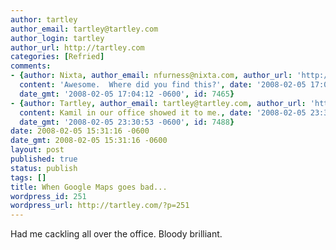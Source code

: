 ```yaml
---
author: tartley
author_email: tartley@tartley.com
author_login: tartley
author_url: http://tartley.com
categories: [Refried]
comments:
- {author: Nixta, author_email: nfurness@nixta.com, author_url: 'http://nixtasinks.nixta.com',
  content: 'Awesome.  Where did you find this?', date: '2008-02-05 17:04:12 -0600',
  date_gmt: '2008-02-05 17:04:12 -0600', id: 7465}
- {author: Tartley, author_email: tartley@tartley.com, author_url: 'http://tartley.com',
  content: Kamil in our office showed it to me., date: '2008-02-05 23:30:53 -0600',
  date_gmt: '2008-02-05 23:30:53 -0600', id: 7488}
date: 2008-02-05 15:31:16 -0600
date_gmt: 2008-02-05 15:31:16 -0600
layout: post
published: true
status: publish
tags: []
title: When Google Maps goes bad...
wordpress_id: 251
wordpress_url: http://tartley.com/?p=251
---
```


Had me cackling all over the office. Bloody brilliant.


